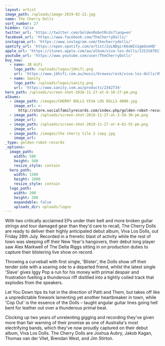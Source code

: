```yaml
---
layout: artist
image_path: /uploads/image-2019-02-22.jpg
name: The Cherry Dolls
sort_number: 27
hidden: false
twitter_url: 'https://twitter.com/GoldenRobotRcds?lang=en'
facebook_url: 'https://www.facebook.com/TheCherryDolls/'
instagram_url: 'https://www.instagram.com/thecherrydolls/'
spotify_url: 'https://open.spotify.com/artist/2oLNDqir66xWIn1gmdzeHQ'
apple_url: 'https://itunes.apple.com/au/album/viva-los-dolls/1313187017'
youtube_url: 'https://www.youtube.com/user/TheCherryDolls'
buy_now:
  - name: JB HiFi
    logo_path: /uploads/logos/jbhifi.png
    url: 'https://www.jbhifi.com.au/music/browse/rock/viva-los-dolls/459194/'
  - name: Sanity
    logo_path: /uploads/logos/sanity.png
    url: 'https://www.sanity.com.au/products/2342734'
hero_path: /uploads/screen-shot-2018-11-27-at-6-10-27-pm.png
albums:
  - image_path: /images/CHERRY DOLLS VIVA LOS DOLLS 4000.jpg
    image_url: >-
      http://store.socialfamilyrecords.com/index.php/golden-robot-records/the-cherry-dolls-viva-los-dolls-lp.html
  - image_path: /uploads/screen-shot-2018-11-27-at-3-58-30-pm.png
    image_url:
  - image_path: /uploads/screen-shot-2018-11-27-at-4-02-55-pm.png
    image_url:
  - image_path: /images/the cherry tile 2 copy.jpg
    image_url:
_type: golden-robot-records
_options:
  image_path:
    width: 500
    height: 500
    resize_style: contain
  hero_path:
    width: 1500
    height: 1000
    resize_style: contain
  logo_path:
    width: 200
    height: 200
    expandable: false
    uploads_dir: uploads/logos
---
```


With two critically acclaimed EPs under their belt and more broken guitar strings and tour damaged gear than they'd care to recall, The Cherry Dolls are ready to deliver their highly anticipated debut album, Viva Los Dolls, out Friday 28th July. Recorded in a frenetic blast of activity while the rest of town was sleeping off their New Year's hangovers, their debut long player saw Alex Markwell of The Delta Riggs sitting in on production duties to capture their blistering live show on record.

Throwing a curveball with first single, 'Blister', the Dolls show off their tender side with a soaring ode to a departed friend, whilst the latest single 'Slave' gives Iggy Pop a run for his money with primal despair and frustration fuelling a thunderous riff distilled into a tightly coiled track that explodes from the speakers.

Let You Down tips its hat in the direction of Patti and Them, but takes off like a unpredictable firework lamenting yet another heartbreaker in town, while 'Cop Out' is the essence of the Dolls – taught angular guitar lines going hell bent for leather out over a thunderous primal beat.

Clocking up two years of unrelenting gigging and recording they've given more than fair warning of their promise as one of Australia's most electrifying bands, which they've now proudly captured on their debut album, Viva Los Dolls. The Cherry Dolls are Joshua Aubry, Jakob Kagan, Thomas van der Vliet, Brendan West, and Jim Stirton.